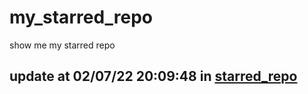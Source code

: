 # my_starred_repo
show me my starred repo

update at 02/07/22 20:09:48 in [starred_repo](./index.html)
---


